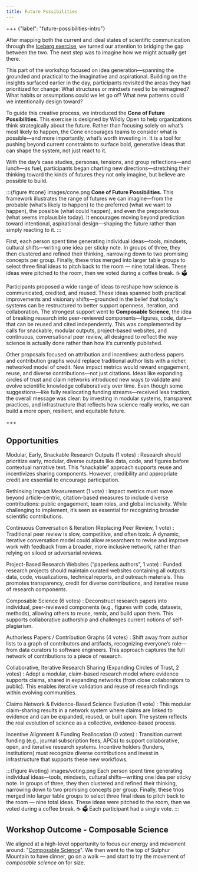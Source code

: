 ```yaml
---
title: Future Possibilities
---
```


+++ {"label": "future-possibilities-intro"}

After mapping both the current and ideal states of scientific communication through the [Iceberg exercise](./iceberg.md), we turned our attention to bridging the gap between the two. The next step was to imagine how we might actually get there.

This part of the workshop focused on idea generation—spanning the grounded and practical to the imaginative and aspirational. Building on the insights surfaced earlier in the day, participants revisited the areas they had prioritized for change: What structures or mindsets need to be reimagined? What habits or assumptions could we let go of? What new patterns could we intentionally design toward?

To guide this creative process, we introduced the **Cone of Future Possibilities**. This exercise is designed by Wildly Open to help organizations think strategically about the future. Rather than focusing solely on what’s most likely to happen, the Cone encourages teams to consider what is possible—and more importantly, what’s worth investing in. It is a tool for pushing beyond current constraints to surface bold, generative ideas that can shape the system, not just react to it.

With the day’s case studies, personas, tensions, and group reflections—and lunch—as fuel, participants began charting new directions—stretching their thinking toward the kinds of futures they not only imagine, but believe are possible to build.

:::{figure #cone} images/cone.png
**Cone of Future Possibilities.** This framework illustrates the range of futures we can imagine—from the probable (what’s likely to happen) to the preferred (what we want to happen), the possible (what could happen), and even the preposterous (what seems implausible today). It encourages moving beyond prediction toward intentional, aspirational design—shaping the future rather than simply reacting to it.
:::

First, each person spent time generating individual ideas—tools, mindsets, cultural shifts—writing one idea per sticky note. In groups of three, they then clustered and refined their thinking, narrowing down to two promising concepts per group. Finally, these trios merged into larger table groups to select three final ideas to pitch back to the room — nine total ideas. These ideas were pitched to the room, then we voted during a coffee break. ☕️ 🗳️

Participants proposed a wide range of ideas to reshape how science is communicated, credited, and reused. These ideas spanned both practical improvements and visionary shifts—grounded in the belief that today's systems can be restructured to better support openness, iteration, and collaboration. The strongest support went to **Composable Science**, the idea of breaking research into peer-reviewed components—figures, code, data—that can be reused and cited independently. This was complemented by calls for snackable, modular outputs, project-based websites, and continuous, conversational peer review, all designed to reflect the way science is actually done rather than how it’s currently published.

Other proposals focused on attribution and incentives: authorless papers and contribution graphs would replace traditional author lists with a richer, networked model of credit. New impact metrics would reward engagement, reuse, and diverse contributions—not just citations. Ideas like expanding circles of trust and claim networks introduced new ways to validate and evolve scientific knowledge collaboratively over time. Even though some suggestions—like fully reallocating funding streams—received less traction, the overall message was clear: by investing in modular systems, transparent practices, and infrastructure that reflects how science really works, we can build a more open, resilient, and equitable future.

+++

## Opportunities

Modular, Early, Snackable Research Outputs (1 votes)
: Research should prioritize early, modular, diverse outputs like data, code, and figures before contextual narrative text. This “snackable” approach supports reuse and incentivizes sharing components. However, credibility and appropriate credit are essential to encourage participation.

Rethinking Impact Measurement (1 vote)
: Impact metrics must move beyond article-centric, citation-based measures to include diverse contributions: public engagement, team roles, and global inclusivity. While challenging to implement, it’s seen as essential for recognizing broader scientific contributions.

Continuous Conversation & Iteration (Replacing Peer Review, 1 vote)
: Traditional peer review is slow, competitive, and often toxic. A dynamic, iterative conversation model could allow researchers to revise and improve work with feedback from a broader, more inclusive network, rather than relying on siloed or adversarial reviews.

Project-Based Research Websites (“paperless authors”, 1 vote)
: Funded research projects should maintain curated websites containing all outputs: data, code, visualizations, technical reports, and outreach materials. This promotes transparency, credit for diverse contributions, and iterative reuse of research components.

Composable Science (6 votes)
: Deconstruct research papers into individual, peer-reviewed components (e.g., figures with code, datasets, methods), allowing others to reuse, remix, and build upon them. This supports collaborative authorship and challenges current notions of self-plagiarism.

Authorless Papers / Contribution Graphs (4 votes)
: Shift away from author lists to a graph of contributors and artifacts, recognizing everyone’s role—from data curators to software engineers. This approach captures the full network of contributions to a piece of research.

Collaborative, Iterative Research Sharing (Expanding Circles of Trust, 2 votes)
: Adopt a modular, claim-based research model where evidence supports claims, shared in expanding networks (from close collaborators to public). This enables iterative validation and reuse of research findings within evolving communities.

Claims Network & Evidence-Based Science Evolution (1 vote)
: This modular claim-sharing results in a network system where claims are linked to evidence and can be expanded, reused, or built upon. The system reflects the real evolution of science as a collective, evidence-based process.

Incentive Alignment & Funding Reallocation (0 votes)
: Transition current funding (e.g., journal subscription fees, APCs) to support collaborative, open, and iterative research systems. Incentive holders (funders, institutions) must recognize diverse contributions and invest in infrastructure that supports these new workflows.

:::{figure #voting} images/voting.png
Each person spent time generating individual ideas—tools, mindsets, cultural shifts—writing one idea per sticky note. In groups of three, they then clustered and refined their thinking, narrowing down to two promising concepts per group. Finally, these trios merged into larger table groups to select three final ideas to pitch back to the room — nine total ideas. These ideas were pitched to the room, then we voted during a coffee break. ☕️ 🗳️ Each participant had a single vote.
:::

## Workshop Outcome - Composable Science

We aligned at a high-level opportunity to focus our energy and movement around: "[Composable Science](./composable-science.md)". We then went to the top of Sulphur Mountain to have dinner, go on a walk — and start to try the movement of _composable science_ on for size.
